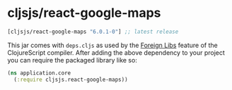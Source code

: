 # cljsjs/react-google-maps

[](dependency)
```clojure
[cljsjs/react-google-maps "6.0.1-0"] ;; latest release
```
[](/dependency)

This jar comes with `deps.cljs` as used by the [Foreign Libs][flibs] feature
of the ClojureScript compiler. After adding the above dependency to your project
you can require the packaged library like so:

```clojure
(ns application.core
  (:require cljsjs.react-google-maps))
```

[flibs]: https://github.com/clojure/clojurescript/wiki/Packaging-Foreign-Dependencies
